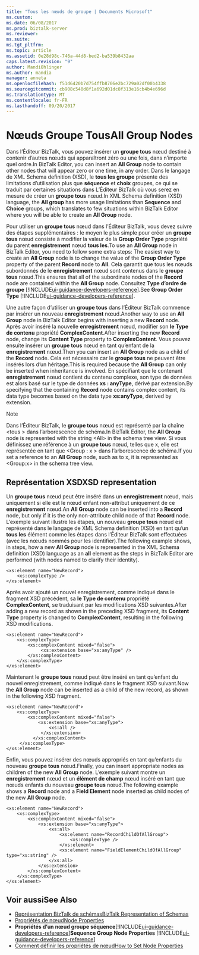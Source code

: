 ```yaml
---
title: "Tous les nœuds de groupe | Documents Microsoft"
ms.custom: 
ms.date: 06/08/2017
ms.prod: biztalk-server
ms.reviewer: 
ms.suite: 
ms.tgt_pltfrm: 
ms.topic: article
ms.assetid: 0e28d98c-746a-44d8-bed2-ba539b8432aa
caps.latest.revision: "9"
author: MandiOhlinger
ms.author: mandia
manager: anneta
ms.openlocfilehash: f51d6420b7d754ffb8706e2bc729a02df00b4338
ms.sourcegitcommit: cb908c540d8f1a692d01dc8f313e16cb4b4e696d
ms.translationtype: MT
ms.contentlocale: fr-FR
ms.lasthandoff: 09/20/2017
---
```

# <a name="all-group-nodes"></a><span data-ttu-id="5e5eb-102">Nœuds Groupe Tous</span><span class="sxs-lookup"><span data-stu-id="5e5eb-102">All Group Nodes</span></span>
<span data-ttu-id="5e5eb-103">Dans l’Éditeur BizTalk, vous pouvez insérer un **groupe tous** nœud destiné à contenir d’autres nœuds qui apparaîtront zéro ou une fois, dans n’importe quel ordre.</span><span class="sxs-lookup"><span data-stu-id="5e5eb-103">In BizTalk Editor, you can insert an **All Group** node to contain other nodes that will appear zero or one time, in any order.</span></span> <span data-ttu-id="5e5eb-104">Dans le langage de XML Schema definition (XSD), le **tous les groupe** présente des limitations d’utilisation plus que **séquence** et **choix** groupes, ce qui se traduit par certaines situations dans L’Éditeur BizTalk où vous serez en mesure de créer un **groupe tous** nœud.</span><span class="sxs-lookup"><span data-stu-id="5e5eb-104">In XML Schema definition (XSD) language, the **All group** has more usage limitations than **Sequence** and **Choice** groups, which translates to few situations within BizTalk Editor where you will be able to create an **All Group** node.</span></span>  
  
 <span data-ttu-id="5e5eb-105">Pour utiliser un **groupe tous** nœud dans l’Éditeur BizTalk, vous devez suivre des étapes supplémentaires : le moyen le plus simple pour créer un **groupe tous** nœud consiste à modifier la valeur de la **Group Order Type** propriété du parent **enregistrement** nœud **tous les**.</span><span class="sxs-lookup"><span data-stu-id="5e5eb-105">To use an **All Group** node in BizTalk Editor, you need to follow some extra steps: The easiest way to create an **All Group** node is to change the value of the **Group Order Type** property of the parent **Record** node to **All**.</span></span> <span data-ttu-id="5e5eb-106">Cela garantit que tous les nœuds subordonnés de le **enregistrement** nœud sont contenus dans le **groupe tous** nœud.</span><span class="sxs-lookup"><span data-stu-id="5e5eb-106">This ensures that all of the subordinate nodes of the **Record** node are contained within the **All Group** node.</span></span>  <span data-ttu-id="5e5eb-107">Consultez **Type d’ordre de groupe** [!INCLUDE[ui-guidance-developers-reference](../includes/ui-guidance-developers-reference.md)].</span><span class="sxs-lookup"><span data-stu-id="5e5eb-107">See **Group Order Type** [!INCLUDE[ui-guidance-developers-reference](../includes/ui-guidance-developers-reference.md)].</span></span>
  
 <span data-ttu-id="5e5eb-108">Une autre façon d’utiliser un **groupe tous** dans l’Éditeur BizTalk commence par insérer un nouveau **enregistrement** nœud.</span><span class="sxs-lookup"><span data-stu-id="5e5eb-108">Another way to use an **All Group** node in BizTalk Editor begins with inserting a new **Record** node.</span></span> <span data-ttu-id="5e5eb-109">Après avoir inséré la nouvelle **enregistrement** nœud, modifier son **le Type de contenu** propriété **ComplexContent**.</span><span class="sxs-lookup"><span data-stu-id="5e5eb-109">After inserting the new **Record** node, change its **Content Type** property to **ComplexContent**.</span></span> <span data-ttu-id="5e5eb-110">Vous pouvez ensuite insérer un **groupe tous** nœud en tant qu’enfant de la **enregistrement** nœud.</span><span class="sxs-lookup"><span data-stu-id="5e5eb-110">Then you can insert an **All Group** node as a child of the **Record** node.</span></span> <span data-ttu-id="5e5eb-111">Cela est nécessaire car le **groupe tous** ne peuvent être insérés lors d’un héritage.</span><span class="sxs-lookup"><span data-stu-id="5e5eb-111">This is required because the **All Group** can only be inserted when inheritance is involved.</span></span> <span data-ttu-id="5e5eb-112">En spécifiant que le contenant **enregistrement** nœud contient du contenu complexe, son type de données est alors basé sur le type de données **xs : anyType**, dérivé par extension.</span><span class="sxs-lookup"><span data-stu-id="5e5eb-112">By specifying that the containing **Record** node contains complex content, its data type becomes based on the data type **xs:anyType**, derived by extension.</span></span>  
  
> [!NOTE]
>  <span data-ttu-id="5e5eb-113">Dans l’Éditeur BizTalk, le **groupe tous** nœud est représenté par la chaîne \<tous > dans l’arborescence de schéma.</span><span class="sxs-lookup"><span data-stu-id="5e5eb-113">In BizTalk Editor, the **All Group** node is represented with the string \<All> in the schema tree view.</span></span> <span data-ttu-id="5e5eb-114">Si vous définissez une référence à un **groupe tous** nœud, telles que x, elle est représentée en tant que \<Group : x > dans l’arborescence de schéma.</span><span class="sxs-lookup"><span data-stu-id="5e5eb-114">If you set a reference to an **All Group** node, such as to x, it is represented as \<Group:x> in the schema tree view.</span></span>  
  
## <a name="xsd-representation"></a><span data-ttu-id="5e5eb-115">Représentation XSD</span><span class="sxs-lookup"><span data-stu-id="5e5eb-115">XSD representation</span></span>  
 <span data-ttu-id="5e5eb-116">Un **groupe tous** nœud peut être inséré dans un **enregistrement** nœud, mais uniquement si elle est le nœud enfant non-attribut uniquement de ce **enregistrement** nœud.</span><span class="sxs-lookup"><span data-stu-id="5e5eb-116">An **All Group** node can be inserted into a **Record** node, but only if it is the only non-attribute child node of that **Record** node.</span></span> <span data-ttu-id="5e5eb-117">L’exemple suivant illustre les étapes, un nouveau **groupe tous** nœud est représenté dans le langage de XML Schema definition (XSD) en tant qu’un **tous les** élément comme les étapes dans l’Éditeur BizTalk sont effectuées (avec les nœuds nommés pour les identifier).</span><span class="sxs-lookup"><span data-stu-id="5e5eb-117">The following example shows, in steps, how a new **All Group** node is represented in the XML Schema definition (XSD) language as an **all** element as the steps in BizTalk Editor are performed (with nodes named to clarify their identity).</span></span>  
  
```  
<xs:element name="NewRecord">  
    <xs:complexType />   
</xs:element>  
```  
  
 <span data-ttu-id="5e5eb-118">Après avoir ajouté un nouvel enregistrement, comme indiqué dans le fragment XSD précédent, sa **le Type de contenu** propriété **ComplexContent**, se traduisant par les modifications XSD suivantes.</span><span class="sxs-lookup"><span data-stu-id="5e5eb-118">After adding a new record as shown in the preceding XSD fragment, its **Content Type** property is changed to **ComplexContent**, resulting in the following XSD modifications.</span></span>  
  
```  
<xs:element name="NewRecord">  
    <xs:complexType>  
        <xs:complexContent mixed="false">  
             <xs:extension base="xs:anyType" />  
        </xs:complexContent>  
    </xs:complexType>  
</xs:element>  
```  
  
 <span data-ttu-id="5e5eb-119">Maintenant le **groupe tous** nœud peut être inséré en tant qu’enfant du nouvel enregistrement, comme indiqué dans le fragment XSD suivant.</span><span class="sxs-lookup"><span data-stu-id="5e5eb-119">Now the **All Group** node can be inserted as a child of the new record, as shown in the following XSD fragment.</span></span>  
  
```  
<xs:element name="NewRecord">  
    <xs:complexType>  
        <xs:complexContent mixed="false">  
            <xs:extension base="xs:anyType">  
                <xs:all />   
             </xs:extension>  
          </xs:complexContent>  
     </xs:complexType>  
</xs:element>  
```  
  
 <span data-ttu-id="5e5eb-120">Enfin, vous pouvez insérer des nœuds appropriés en tant qu’enfants du nouveau **groupe tous** nœud.</span><span class="sxs-lookup"><span data-stu-id="5e5eb-120">Finally, you can insert appropriate nodes as children of the new **All Group** node.</span></span> <span data-ttu-id="5e5eb-121">L’exemple suivant montre un **enregistrement** nœud et un **élément de champ** nœud inséré en tant que nœuds enfants du nouveau **groupe tous** nœud.</span><span class="sxs-lookup"><span data-stu-id="5e5eb-121">The following example shows a **Record** node and a **Field Element** node inserted as child nodes of the new **All Group** node.</span></span>  
  
```  
<xs:element name="NewRecord">  
    <xs:complexType>  
        <xs:complexContent mixed="false">  
            <xs:extension base="xs:anyType">  
                <xs:all>  
                    <xs:element name="RecordChildOfAllGroup">  
                        <xs:complexType />  
                    </xs:element>  
                    <xs:element name="FieldElementChildOfAllGroup" type="xs:string" />  
                </xs:all>  
            </xs:extension>  
        </xs:complexContent>  
    </xs:complexType>  
</xs:element>  
```  
  
## <a name="see-also"></a><span data-ttu-id="5e5eb-122">Voir aussi</span><span class="sxs-lookup"><span data-stu-id="5e5eb-122">See Also</span></span>  
-  [<span data-ttu-id="5e5eb-123">Représentation BizTalk de schémas</span><span class="sxs-lookup"><span data-stu-id="5e5eb-123">BizTalk Representation of Schemas</span></span>](../core/biztalk-representation-of-schemas.md)   
-  [<span data-ttu-id="5e5eb-124">Propriétés de nœud</span><span class="sxs-lookup"><span data-stu-id="5e5eb-124">Node Properties</span></span>](../core/node-properties.md)   
-  <span data-ttu-id="5e5eb-125">**Propriétés d’un nœud groupe séquence**[!INCLUDE[ui-guidance-developers-reference](../includes/ui-guidance-developers-reference.md)]</span><span class="sxs-lookup"><span data-stu-id="5e5eb-125">**Sequence Group Node Properties** [!INCLUDE[ui-guidance-developers-reference](../includes/ui-guidance-developers-reference.md)]</span></span> 
-  [<span data-ttu-id="5e5eb-126">Comment définir les propriétés de nœud</span><span class="sxs-lookup"><span data-stu-id="5e5eb-126">How to Set Node Properties</span></span>](../core/how-to-set-node-properties.md)